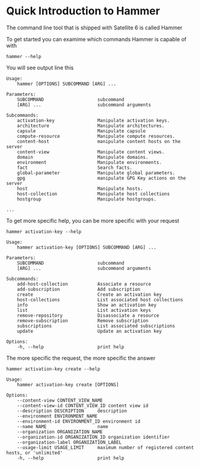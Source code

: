 # Quick Introduction to Hammer

The command line tool that is shipped with Satellite 6 is called Hammer

To get started you can examime which commands Hammer is capable of with

```hammer --help```

You will see output line this

```
Usage:
    hammer [OPTIONS] SUBCOMMAND [ARG] ...

Parameters:
    SUBCOMMAND                    subcommand
    [ARG] ...                     subcommand arguments

Subcommands:
    activation-key                Manipulate activation keys.
    architecture                  Manipulate architectures.
    capsule                       Manipulate capsule
    compute-resource              Manipulate compute resources.
    content-host                  manipulate content hosts on the server
    content-view                  Manipulate content views.
    domain                        Manipulate domains.
    environment                   Manipulate environments.
    fact                          Search facts.
    global-parameter              Manipulate global parameters.
    gpg                           manipulate GPG Key actions on the server
    host                          Manipulate hosts.
    host-collection               Manipulate host collections
    hostgroup                     Manipulate hostgroups.

...
```

To get more specific help, you can be more specific with your request

```hammer activation-key --help```

```
Usage:
    hammer activation-key [OPTIONS] SUBCOMMAND [ARG] ...

Parameters:
    SUBCOMMAND                    subcommand
    [ARG] ...                     subcommand arguments

Subcommands:
    add-host-collection           Associate a resource
    add-subscription              Add subscription
    create                        Create an activation key
    host-collections              List associated host collections
    info                          Show an activation key
    list                          List activation keys
    remove-repository             Disassociate a resource
    remove-subscription           Remove subscription
    subscriptions                 List associated subscriptions
    update                        Update an activation key

Options:
    -h, --help                    print help

```

The more specific the request, the more specific the answer

```hammer activation-key create --help```

```
Usage:
    hammer activation-key create [OPTIONS]

Options:
    --content-view CONTENT_VIEW_NAME
    --content-view-id CONTENT_VIEW_ID content view id
    --description DESCRIPTION     description
    --environment ENVIRONMENT_NAME
    --environment-id ENVIRONMENT_ID environment id
    --name NAME                   name
    --organization ORGANIZATION_NAME
    --organization-id ORGANIZATION_ID organization identifier
    --organization-label ORGANIZATION_LABEL
    --usage-limit USAGE_LIMIT     maximum number of registered content hosts, or 'unlimited'
    -h, --help                    print help

```
